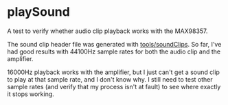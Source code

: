 # playSound

A test to verify whether audio clip playback works with the MAX98357.

The sound clip header file was generated with [tools/soundClips](/software/tools/soundClips).
So far, I've had good results with 44100Hz sample rates for both the audio clip and the amplifier.

16000Hz playback works with the amplifier, but I just can't get a sound clip to play at that sample rate, and I don't know why.
I still need to test other sample rates (and verify that my process isn't at fault) to see where exactly it stops working.

